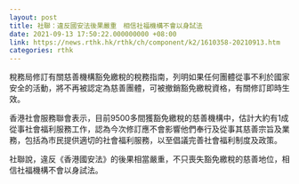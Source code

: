 ```yaml
---
layout: post
title: 社聯：違反國安法後果嚴重　相信社福機構不會以身試法
date: 2021-09-13 17:50:22.000000000 +08:00
link: https://news.rthk.hk/rthk/ch/component/k2/1610358-20210913.htm
categories: rthk
---
```


稅務局修訂有關慈善機構豁免繳稅的稅務指南，列明如果任何團體從事不利於國家安全的活動，將不再被認定為慈善團體，可被撤銷豁免繳稅資格，有關修訂即時生效。

香港社會服務聯會表示，目前9500多間獲豁免繳稅的慈善機構中，估計大約有1成從事社會福利服務工作，認為今次修訂應不會影響他們奉行及從事其慈善宗旨及業務，包括為巿民提供適切的社會福利服務，以至倡議完善社會福利制度及政策。

社聯說，違反《香港國安法》的後果相當嚴重，不只喪失豁免繳稅的慈善地位，相信社福機構不會以身試法。
